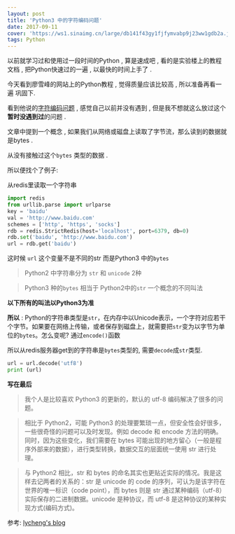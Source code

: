 ```yaml
---
layout: post
title: 'Python3 中的字符编码问题'
date: 2017-09-11
cover: 'https://ws1.sinaimg.cn/large/db141f43gy1fjfymvabp9j23ww1gdb2a.jpg'
tags: Python
---
```


以前就学习过和使用过一段时间的Python , 算是速成吧 , 看的是实验楼上的教程文档 , 把Python快速过的一遍 , 以最快的时间上手了 . 

今天看到廖雪峰的网站上的Python教程 , 觉得质量应该比较高 , 所以准备再看一遍 巩固下.

看到他说的[字符编码问题](https://www.liaoxuefeng.com/wiki/0014316089557264a6b348958f449949df42a6d3a2e542c000/001431664106267f12e9bef7ee14cf6a8776a479bdec9b9000) ,  感觉自己以前并没有遇到 , 但是我不想就这么放过这个**暂时没遇到过**的问题 .

文章中提到一个概念 , 如果我们从网络或磁盘上读取了字节流，那么读到的数据就是bytes . 

从没有接触过这个`bytes` 类型的数据 . 

所以便找个了例子:

从redis里读取一个字符串

```python
import redis
from urllib.parse import urlparse
key = 'baidu'
val = 'http://www.baidu.com'
schemes = ['http', 'https', 'socks']
rdb = redis.StrictRedis(host='localhost', port=6379, db=0)
rdb.set('baidu', 'http://www.baidu.com')
url = rdb.get('baidu')
```

这时候 `url` 这个变量不是不同的str  而是Python3 中的`bytes`
> Python2 中字符串分为 `str` 和 `unicode` 2种

> Python3 种的`bytes` 相当于 Python2中的`str`  一个概念的不同叫法

**以下所有的叫法以Python3为准**

**所以** : Python的字符串类型是`str`，在内存中以Unicode表示，一个字符对应若干个字节。如果要在网络上传输，或者保存到磁盘上，就需要把`str`变为以字节为单位的`bytes`。怎么变呢? 通过`encode()`函数

所以从redis服务器get到的字符串是`bytes`类型的,  需要`decode`成`str`类型.

```python
url = url.decode('utf8')
print (url)
```

**写在最后**
> 我个人是比较喜欢 Python3 的更新的，默认的 utf-8 编码解决了很多的问题。

> 相比于 Python2，可能 Python3 的处理要繁琐一点，但安全性会好很多，一些很奇怪的问题可以及时发现。例如 decode 和 encode 方法的明确。同时，因为这些变化，我们需要在 bytes 可能出现的地方留心（一般是程序外部来的数据），进行类型转换，数据交互的层面统一使用 str 进行处理。

> 与 Python2 相比，str 和 bytes 的命名其实也更贴近实际的情况。我是这样去记两者的关系的：str 是 unicode 的 code 的序列，可认为是该字符在世界的唯一标识（code point），而 bytes 则是 str 通过某种编码（utf-8）实际保存的二进制数据。unicode 是种协议，而 utf-8 是这种协议的某种实现方式(编码方式)。

参考:
[lycheng's blog](https://lycheng.github.io/2017/05/17/python3-str-bytes.html)